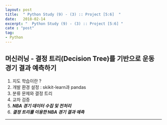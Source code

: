 ```yaml
---
layout: post
title:  " Python Study (9) - (3) :: Project [5:6]  "
date:   2018-02-14
excerpt: "  Python Study (9) - (3) :: Project [5:6] "
cate : "post"
tag:
- Python
---
```


## 머신러닝 - 결정 트리(Decision Tree)를 기반으로 운동 경기 결과 예측하기

1. 지도 학습이란 ?
2. 개발 환경 설정 : skikit-learn과 pandas
3. 분류 문제와 결정 트리
4. 교차 검증
5. **_NBA 경기 데이터 수집 및 전처리_**
6. **_결정 트리를 이용한 NBA 경기 결과 예측_**

---


